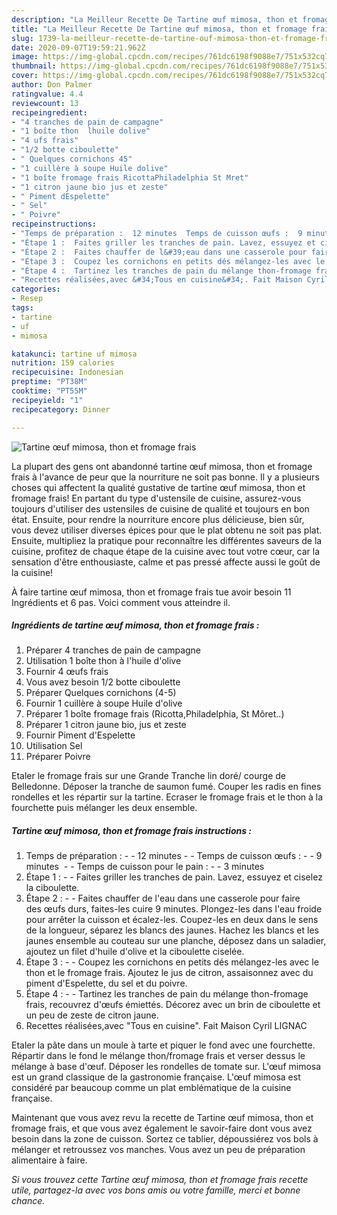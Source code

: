 ```yaml
---
description: "La Meilleur Recette De Tartine œuf mimosa, thon et fromage frais"
title: "La Meilleur Recette De Tartine œuf mimosa, thon et fromage frais"
slug: 1739-la-meilleur-recette-de-tartine-ouf-mimosa-thon-et-fromage-frais
date: 2020-09-07T19:59:21.962Z
image: https://img-global.cpcdn.com/recipes/761dc6198f9088e7/751x532cq70/tartine-oeuf-mimosa-thon-et-fromage-frais-photo-principale-de-la-recette.jpg
thumbnail: https://img-global.cpcdn.com/recipes/761dc6198f9088e7/751x532cq70/tartine-oeuf-mimosa-thon-et-fromage-frais-photo-principale-de-la-recette.jpg
cover: https://img-global.cpcdn.com/recipes/761dc6198f9088e7/751x532cq70/tartine-oeuf-mimosa-thon-et-fromage-frais-photo-principale-de-la-recette.jpg
author: Don Palmer
ratingvalue: 4.4
reviewcount: 13
recipeingredient:
- "4 tranches de pain de campagne"
- "1 boîte thon  lhuile dolive"
- "4 ufs frais"
- "1/2 botte ciboulette"
- " Quelques cornichons 45"
- "1 cuillère à soupe Huile dolive"
- "1 boîte fromage frais RicottaPhiladelphia St Mret"
- "1 citron jaune bio jus et zeste"
- " Piment dEspelette"
- " Sel"
- " Poivre"
recipeinstructions:
- "Temps de préparation :  12 minutes  Temps de cuisson œufs :  9 minutes   Temps de cuisson pour le pain :  3 minutes"
- "Étape 1 :  Faites griller les tranches de pain. Lavez, essuyez et ciselez la ciboulette."
- "Étape 2 :  Faites chauffer de l&#39;eau dans une casserole pour faire des œufs durs, faites-les cuire 9 minutes. Plongez-les dans l&#39;eau froide pour arrêter la cuisson et écalez-les. Coupez-les en deux dans le sens de la longueur, séparez les blancs des jaunes. Hachez les blancs et les jaunes ensemble au couteau sur une planche, déposez dans un saladier, ajoutez un filet d&#39;huile d&#39;olive et la ciboulette ciselée."
- "Étape 3 :  Coupez les cornichons en petits dés mélangez-les avec le thon et le fromage frais. Ajoutez le jus de citron, assaisonnez avec du piment d&#39;Espelette, du sel et du poivre."
- "Étape 4 :  Tartinez les tranches de pain du mélange thon-fromage frais, recouvrez d&#39;œufs émiettés. Décorez avec un brin de ciboulette et un peu de zeste de citron jaune."
- "Recettes réalisées,avec &#34;Tous en cuisine&#34;. Fait Maison Cyril LIGNAC"
categories:
- Resep
tags:
- tartine
- uf
- mimosa

katakunci: tartine uf mimosa 
nutrition: 159 calories
recipecuisine: Indonesian
preptime: "PT38M"
cooktime: "PT55M"
recipeyield: "1"
recipecategory: Dinner

---
```



![Tartine œuf mimosa, thon et fromage frais](https://img-global.cpcdn.com/recipes/761dc6198f9088e7/751x532cq70/tartine-oeuf-mimosa-thon-et-fromage-frais-photo-principale-de-la-recette.jpg)

La plupart des gens ont abandonné tartine œuf mimosa, thon et fromage frais à l'avance de peur que la nourriture ne soit pas bonne. Il y a plusieurs choses qui affectent la qualité gustative de tartine œuf mimosa, thon et fromage frais! En partant du type d'ustensile de cuisine, assurez-vous toujours d'utiliser des ustensiles de cuisine de qualité et toujours en bon état. Ensuite, pour rendre la nourriture encore plus délicieuse, bien sûr, vous devez utiliser diverses épices pour que le plat obtenu ne soit pas plat. Ensuite, multipliez la pratique pour reconnaître les différentes saveurs de la cuisine, profitez de chaque étape de la cuisine avec tout votre cœur, car la sensation d'être enthousiaste, calme et pas pressé affecte aussi le goût de la cuisine!

<!--inarticleads1-->

À faire tartine œuf mimosa, thon et fromage frais tue avoir besoin 11 Ingrédients et 6 pas. Voici comment vous atteindre il.

##### Ingrédients de tartine œuf mimosa, thon et fromage frais :

1. Préparer 4 tranches de pain de campagne
1. Utilisation 1 boîte thon à l&#39;huile d&#39;olive
1. Fournir 4 œufs frais
1. Vous avez besoin 1/2 botte ciboulette
1. Préparer  Quelques cornichons (4-5)
1. Fournir 1 cuillère à soupe Huile d&#39;olive
1. Préparer 1 boîte fromage frais (Ricotta,Philadelphia, St Môret..)
1. Préparer 1 citron jaune bio, jus et zeste
1. Fournir  Piment d&#39;Espelette
1. Utilisation  Sel
1. Préparer  Poivre


Etaler le fromage frais sur une Grande Tranche lin doré/ courge de Belledonne. Déposer la tranche de saumon fumé. Couper les radis en fines rondelles et les répartir sur la tartine. Ecraser le fromage frais et le thon à la fourchette puis mélanger les deux ensemble. 

<!--inarticleads2-->

##### Tartine œuf mimosa, thon et fromage frais instructions :

1. Temps de préparation : -  - 12 minutes -  - Temps de cuisson œufs : -  - 9 minutes  -  - Temps de cuisson pour le pain : -  - 3 minutes
1. Étape 1 : -  - Faites griller les tranches de pain. Lavez, essuyez et ciselez la ciboulette.
1. Étape 2 : -  - Faites chauffer de l&#39;eau dans une casserole pour faire des œufs durs, faites-les cuire 9 minutes. Plongez-les dans l&#39;eau froide pour arrêter la cuisson et écalez-les. Coupez-les en deux dans le sens de la longueur, séparez les blancs des jaunes. Hachez les blancs et les jaunes ensemble au couteau sur une planche, déposez dans un saladier, ajoutez un filet d&#39;huile d&#39;olive et la ciboulette ciselée.
1. Étape 3 : -  - Coupez les cornichons en petits dés mélangez-les avec le thon et le fromage frais. Ajoutez le jus de citron, assaisonnez avec du piment d&#39;Espelette, du sel et du poivre.
1. Étape 4 : -  - Tartinez les tranches de pain du mélange thon-fromage frais, recouvrez d&#39;œufs émiettés. Décorez avec un brin de ciboulette et un peu de zeste de citron jaune.
1. Recettes réalisées,avec &#34;Tous en cuisine&#34;. Fait Maison Cyril LIGNAC


Etaler la pâte dans un moule à tarte et piquer le fond avec une fourchette. Répartir dans le fond le mélange thon/fromage frais et verser dessus le mélange à base d&#39;œuf. Déposer les rondelles de tomate sur. L&#39;œuf mimosa est un grand classique de la gastronomie française. L&#39;œuf mimosa est considéré par beaucoup comme un plat emblématique de la cuisine française. 

<!--inarticleads1-->

<p>
Maintenant que vous avez revu la recette de Tartine œuf mimosa, thon et fromage frais, et que vous avez également le savoir-faire dont vous avez besoin dans la zone de cuisson. Sortez ce tablier, dépoussiérez vos bols à mélanger et retroussez vos manches. Vous avez un peu de préparation alimentaire à faire.
</p>

<p>
<i>Si vous trouvez cette Tartine œuf mimosa, thon et fromage frais recette utile, partagez-la avec vos bons amis ou votre famille, merci et bonne chance.</i>
</p>
